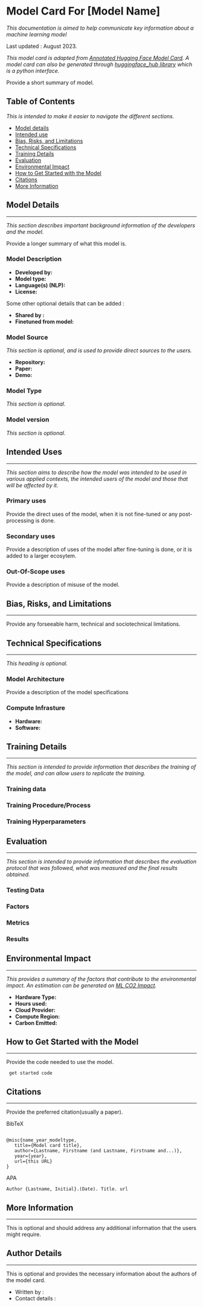 # Model Card For [Model Name]

_This documentation is aimed to help communicate key information about a machine learning model_

Last updated : August 2023. 

_This model card is adapted from [Annotated Hugging Face Model Card](https://huggingface.co/docs/hub/model-card-annotated). A model card can also be generated through [huggingface_hub library](https://huggingface.co/docs/huggingface_hub/guides/model-cards) which is a python interface._

Provide a short summary of model.

## Table of Contents

_This is intended to make it easier to navigate the different sections._

- [Model details](#model-details)
- [Intended use](#intended-use)
- [Bias, Risks, and Limitations](#bias-risks-and-limitations)
- [Technical Specifications](#technical-specifications)
- [Training Details](#training-details)
- [Evaluation](#evaluation)
- [Environmental Impact](#environmental-impact)
- [How to Get Started with the Model](#how-to-get-started-with-the-model)
- [Citations](#citations)
- [More Information](#more-information)

## Model Details
------------

_This section describes important background information of the developers and the model._

Provide a longer summary of what this model is. 

### Model Description 

- **Developed by:** 
- **Model type:** 
- **Language(s) (NLP):**
- **License:** 

Some other optional details that can be added : 
- **Shared by :**
- **Finetuned from model:** 

### Model Source 

_This section is optional, and is used to provide direct sources to the users._

- **Repository:** 
- **Paper:** 
- **Demo:**

### Model Type 

_This section is optional._

### Model version

_This section is optional._

## Intended Uses 
------------ 

_This section aims to describe how the model was intended to be used in various applied contexts, the intended users of the model and those that will be affected by it._

### Primary uses

Provide the direct uses of the model, when it is not fine-tuned or any post-processing is done. 

### Secondary uses

Provide a description of uses of the model after fine-tuning is done, or it is added to a larger ecosytem. 

### Out-Of-Scope uses 

Provide a description of misuse of the model. 

## Bias, Risks, and Limitations
------------

Provide any forseeable harm, technical and sociotechnical limitations. 

## Technical Specifications 
-----------

_This heading is optional._  

### Model Architecture 

Provide a description of the model specifications 

### Compute Infrasture 

- **Hardware:**  
- **Software:** 

## Training Details 
-----------
_This section is intended to provide information that describes the training of the model, and can allow users to replicate the training._

### Training data 

### Training Procedure/Process 

### Training Hyperparameters 

## Evaluation 
-----------

_This section is intended to provide information that describes the evaluation protocol that was followed, what was measured and the final results obtained._

### Testing Data

### Factors

### Metrics

### Results

## Environmental Impact 
-----------

_This provides a summary of the factors that contribute to the environmental impact. An estimation can be generated on [ML CO2 Impact](https://mlco2.github.io/impact/#compute)._

- **Hardware Type:**
- **Hours used:** 
- **Cloud Provider:** 
- **Compute Region:** 
- **Carbon Emitted:** 

## How to Get Started with the Model
------------

Provide the code needed to use the model. 

``` 
 get started code 

```

## Citations 
-----------

Provide the preferred citation(usually a paper). 

BibTeX

``` 

@misc{name_year_modeltype,
   title={Model card title},
   author={Lastname, Firstname (and Lastname, Firstname and...)},
   year={year},
   url={this URL}
}

```

APA 

```
Author {Lastname, Initial}.(Date). Title. url

```

## More Information
-----------

This is optional and should address any additional information that the users might require. 

## Author Details 
---------- 

This is optional  and provides the necessary information about the authors of the model card. 

* Written by : 
* Contact details : 

